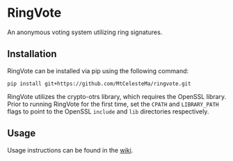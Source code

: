 # RingVote
An anonymous voting system utilizing ring signatures.

## Installation
RingVote can be installed via pip using the following command:
```shell
pip install git+https://github.com/MtCelesteMa/ringvote.git
```

RingVote utilizes the crypto-otrs library, which requires the OpenSSL library.
Prior to running RingVote for the first time, set the `CPATH` and `LIBRARY_PATH` flags to point to the OpenSSL `include` and `lib` directories respectively.

## Usage
Usage instructions can be found in the [wiki](https://github.com/MtCelesteMa/ringvote-legacy/wiki).
